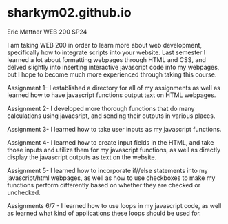 # sharkym02.github.io
Eric Mattner
WEB 200 SP24

I am taking WEB 200 in order to learn more about web development, specifically how to integrate scripts into your website. Last semester I learned a lot about formatting webpages through HTML and CSS, and delved slightly into inserting interactive javascript code into my webpages, but I hope to become much more experienced through taking this course.

Assignment 1- I established a directory for all of my assignments as well as learned how to have javascript functions output text on HTML webpages.

Assignment 2- I developed more thorough functions that do many calculations using javacsript, and sending their outputs in various places.

Assignment 3- I learned how to take user inputs as my javascript functions.

Assignment 4- I learned how to create input fields in the HTML, and take those inputs and utilize them for my javascript functions, as well as directly display the javascript outputs as text on the website.

Assignment 5- I learned how to incorporate if//else statements into my javascript/html webpages, as well as how to use checkboxes to make my functions perform differently based on whether they are checked or unchecked.

Assignments 6/7 - I learned how to use loops in my javascript code, as well as learned what kind of applications these loops should be used for.
